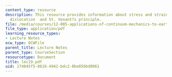 ```yaml
---
content_type: resource
description: This resource provides information about stress and strain from a screw
  dislocation  and St. Venant?s principle.
file: /media/courses/12-005-applications-of-continuum-mechanics-to-earth-atmospheric-and-planetary-sciences-spring-2006/174845f586164942bdc28be856bd8061_lec19.pdf
file_type: application/pdf
learning_resource_types:
- Lecture Notes
ocw_type: OCWFile
parent_title: Lecture Notes
parent_type: CourseSection
resourcetype: Document
title: lec19.pdf
uid: 174845f5-8616-4942-bdc2-8be856bd8061
---
```


